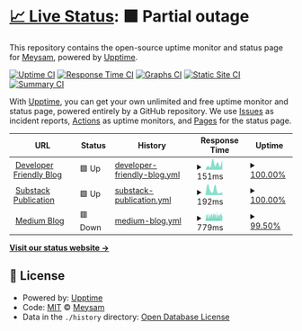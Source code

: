 # [📈 Live Status](https://meysam81.github.io/uptime): <!--live status--> **🟧 Partial outage**

This repository contains the open-source uptime monitor and status page for [Meysam](https://meysam.io), powered by [Upptime](https://github.com/upptime/upptime).

[![Uptime CI](https://github.com/meysam81/uptime/workflows/Uptime%20CI/badge.svg)](https://github.com/meysam81/uptime/actions?query=workflow%3A%22Uptime+CI%22)
[![Response Time CI](https://github.com/meysam81/uptime/workflows/Response%20Time%20CI/badge.svg)](https://github.com/meysam81/uptime/actions?query=workflow%3A%22Response+Time+CI%22)
[![Graphs CI](https://github.com/meysam81/uptime/workflows/Graphs%20CI/badge.svg)](https://github.com/meysam81/uptime/actions?query=workflow%3A%22Graphs+CI%22)
[![Static Site CI](https://github.com/meysam81/uptime/workflows/Static%20Site%20CI/badge.svg)](https://github.com/meysam81/uptime/actions?query=workflow%3A%22Static+Site+CI%22)
[![Summary CI](https://github.com/meysam81/uptime/workflows/Summary%20CI/badge.svg)](https://github.com/meysam81/uptime/actions?query=workflow%3A%22Summary+CI%22)

With [Upptime](https://upptime.js.org), you can get your own unlimited and free uptime monitor and status page, powered entirely by a GitHub repository. We use [Issues](https://github.com/meysam81/uptime/issues) as incident reports, [Actions](https://github.com/meysam81/uptime/actions) as uptime monitors, and [Pages](https://meysam81.github.io/uptime) for the status page.

<!--start: status pages-->
<!-- This summary is generated by Upptime (https://github.com/upptime/upptime) -->
<!-- Do not edit this manually, your changes will be overwritten -->
<!-- prettier-ignore -->
| URL | Status | History | Response Time | Uptime |
| --- | ------ | ------- | ------------- | ------ |
| <img alt="" src="https://icons.duckduckgo.com/ip3/developer-friendly.blog.ico" height="13"> [Developer Friendly Blog](https://developer-friendly.blog) | 🟩 Up | [developer-friendly-blog.yml](https://github.com/meysam81/uptime/commits/HEAD/history/developer-friendly-blog.yml) | <details><summary><img alt="Response time graph" src="./graphs/developer-friendly-blog/response-time-week.png" height="20"> 151ms</summary><br><a href="https://meysam81.github.io/uptime/history/developer-friendly-blog"><img alt="Response time 164" src="https://img.shields.io/endpoint?url=https%3A%2F%2Fraw.githubusercontent.com%2Fmeysam81%2Fuptime%2FHEAD%2Fapi%2Fdeveloper-friendly-blog%2Fresponse-time.json"></a><br><a href="https://meysam81.github.io/uptime/history/developer-friendly-blog"><img alt="24-hour response time 248" src="https://img.shields.io/endpoint?url=https%3A%2F%2Fraw.githubusercontent.com%2Fmeysam81%2Fuptime%2FHEAD%2Fapi%2Fdeveloper-friendly-blog%2Fresponse-time-day.json"></a><br><a href="https://meysam81.github.io/uptime/history/developer-friendly-blog"><img alt="7-day response time 151" src="https://img.shields.io/endpoint?url=https%3A%2F%2Fraw.githubusercontent.com%2Fmeysam81%2Fuptime%2FHEAD%2Fapi%2Fdeveloper-friendly-blog%2Fresponse-time-week.json"></a><br><a href="https://meysam81.github.io/uptime/history/developer-friendly-blog"><img alt="30-day response time 164" src="https://img.shields.io/endpoint?url=https%3A%2F%2Fraw.githubusercontent.com%2Fmeysam81%2Fuptime%2FHEAD%2Fapi%2Fdeveloper-friendly-blog%2Fresponse-time-month.json"></a><br><a href="https://meysam81.github.io/uptime/history/developer-friendly-blog"><img alt="1-year response time 164" src="https://img.shields.io/endpoint?url=https%3A%2F%2Fraw.githubusercontent.com%2Fmeysam81%2Fuptime%2FHEAD%2Fapi%2Fdeveloper-friendly-blog%2Fresponse-time-year.json"></a></details> | <details><summary><a href="https://meysam81.github.io/uptime/history/developer-friendly-blog">100.00%</a></summary><a href="https://meysam81.github.io/uptime/history/developer-friendly-blog"><img alt="All-time uptime 100.00%" src="https://img.shields.io/endpoint?url=https%3A%2F%2Fraw.githubusercontent.com%2Fmeysam81%2Fuptime%2FHEAD%2Fapi%2Fdeveloper-friendly-blog%2Fuptime.json"></a><br><a href="https://meysam81.github.io/uptime/history/developer-friendly-blog"><img alt="24-hour uptime 100.00%" src="https://img.shields.io/endpoint?url=https%3A%2F%2Fraw.githubusercontent.com%2Fmeysam81%2Fuptime%2FHEAD%2Fapi%2Fdeveloper-friendly-blog%2Fuptime-day.json"></a><br><a href="https://meysam81.github.io/uptime/history/developer-friendly-blog"><img alt="7-day uptime 100.00%" src="https://img.shields.io/endpoint?url=https%3A%2F%2Fraw.githubusercontent.com%2Fmeysam81%2Fuptime%2FHEAD%2Fapi%2Fdeveloper-friendly-blog%2Fuptime-week.json"></a><br><a href="https://meysam81.github.io/uptime/history/developer-friendly-blog"><img alt="30-day uptime 100.00%" src="https://img.shields.io/endpoint?url=https%3A%2F%2Fraw.githubusercontent.com%2Fmeysam81%2Fuptime%2FHEAD%2Fapi%2Fdeveloper-friendly-blog%2Fuptime-month.json"></a><br><a href="https://meysam81.github.io/uptime/history/developer-friendly-blog"><img alt="1-year uptime 100.00%" src="https://img.shields.io/endpoint?url=https%3A%2F%2Fraw.githubusercontent.com%2Fmeysam81%2Fuptime%2FHEAD%2Fapi%2Fdeveloper-friendly-blog%2Fuptime-year.json"></a></details>
| <img alt="" src="https://icons.duckduckgo.com/ip3/developer-friendly.com.ico" height="13"> [Substack Publication](https://developer-friendly.com) | 🟩 Up | [substack-publication.yml](https://github.com/meysam81/uptime/commits/HEAD/history/substack-publication.yml) | <details><summary><img alt="Response time graph" src="./graphs/substack-publication/response-time-week.png" height="20"> 192ms</summary><br><a href="https://meysam81.github.io/uptime/history/substack-publication"><img alt="Response time 221" src="https://img.shields.io/endpoint?url=https%3A%2F%2Fraw.githubusercontent.com%2Fmeysam81%2Fuptime%2FHEAD%2Fapi%2Fsubstack-publication%2Fresponse-time.json"></a><br><a href="https://meysam81.github.io/uptime/history/substack-publication"><img alt="24-hour response time 109" src="https://img.shields.io/endpoint?url=https%3A%2F%2Fraw.githubusercontent.com%2Fmeysam81%2Fuptime%2FHEAD%2Fapi%2Fsubstack-publication%2Fresponse-time-day.json"></a><br><a href="https://meysam81.github.io/uptime/history/substack-publication"><img alt="7-day response time 192" src="https://img.shields.io/endpoint?url=https%3A%2F%2Fraw.githubusercontent.com%2Fmeysam81%2Fuptime%2FHEAD%2Fapi%2Fsubstack-publication%2Fresponse-time-week.json"></a><br><a href="https://meysam81.github.io/uptime/history/substack-publication"><img alt="30-day response time 146" src="https://img.shields.io/endpoint?url=https%3A%2F%2Fraw.githubusercontent.com%2Fmeysam81%2Fuptime%2FHEAD%2Fapi%2Fsubstack-publication%2Fresponse-time-month.json"></a><br><a href="https://meysam81.github.io/uptime/history/substack-publication"><img alt="1-year response time 221" src="https://img.shields.io/endpoint?url=https%3A%2F%2Fraw.githubusercontent.com%2Fmeysam81%2Fuptime%2FHEAD%2Fapi%2Fsubstack-publication%2Fresponse-time-year.json"></a></details> | <details><summary><a href="https://meysam81.github.io/uptime/history/substack-publication">100.00%</a></summary><a href="https://meysam81.github.io/uptime/history/substack-publication"><img alt="All-time uptime 79.55%" src="https://img.shields.io/endpoint?url=https%3A%2F%2Fraw.githubusercontent.com%2Fmeysam81%2Fuptime%2FHEAD%2Fapi%2Fsubstack-publication%2Fuptime.json"></a><br><a href="https://meysam81.github.io/uptime/history/substack-publication"><img alt="24-hour uptime 100.00%" src="https://img.shields.io/endpoint?url=https%3A%2F%2Fraw.githubusercontent.com%2Fmeysam81%2Fuptime%2FHEAD%2Fapi%2Fsubstack-publication%2Fuptime-day.json"></a><br><a href="https://meysam81.github.io/uptime/history/substack-publication"><img alt="7-day uptime 100.00%" src="https://img.shields.io/endpoint?url=https%3A%2F%2Fraw.githubusercontent.com%2Fmeysam81%2Fuptime%2FHEAD%2Fapi%2Fsubstack-publication%2Fuptime-week.json"></a><br><a href="https://meysam81.github.io/uptime/history/substack-publication"><img alt="30-day uptime 100.00%" src="https://img.shields.io/endpoint?url=https%3A%2F%2Fraw.githubusercontent.com%2Fmeysam81%2Fuptime%2FHEAD%2Fapi%2Fsubstack-publication%2Fuptime-month.json"></a><br><a href="https://meysam81.github.io/uptime/history/substack-publication"><img alt="1-year uptime 79.55%" src="https://img.shields.io/endpoint?url=https%3A%2F%2Fraw.githubusercontent.com%2Fmeysam81%2Fuptime%2FHEAD%2Fapi%2Fsubstack-publication%2Fuptime-year.json"></a></details>
| <img alt="" src="https://icons.duckduckgo.com/ip3/meysam.io.ico" height="13"> [Medium Blog](https://meysam.io) | 🟥 Down | [medium-blog.yml](https://github.com/meysam81/uptime/commits/HEAD/history/medium-blog.yml) | <details><summary><img alt="Response time graph" src="./graphs/medium-blog/response-time-week.png" height="20"> 779ms</summary><br><a href="https://meysam81.github.io/uptime/history/medium-blog"><img alt="Response time 990" src="https://img.shields.io/endpoint?url=https%3A%2F%2Fraw.githubusercontent.com%2Fmeysam81%2Fuptime%2FHEAD%2Fapi%2Fmedium-blog%2Fresponse-time.json"></a><br><a href="https://meysam81.github.io/uptime/history/medium-blog"><img alt="24-hour response time 647" src="https://img.shields.io/endpoint?url=https%3A%2F%2Fraw.githubusercontent.com%2Fmeysam81%2Fuptime%2FHEAD%2Fapi%2Fmedium-blog%2Fresponse-time-day.json"></a><br><a href="https://meysam81.github.io/uptime/history/medium-blog"><img alt="7-day response time 779" src="https://img.shields.io/endpoint?url=https%3A%2F%2Fraw.githubusercontent.com%2Fmeysam81%2Fuptime%2FHEAD%2Fapi%2Fmedium-blog%2Fresponse-time-week.json"></a><br><a href="https://meysam81.github.io/uptime/history/medium-blog"><img alt="30-day response time 921" src="https://img.shields.io/endpoint?url=https%3A%2F%2Fraw.githubusercontent.com%2Fmeysam81%2Fuptime%2FHEAD%2Fapi%2Fmedium-blog%2Fresponse-time-month.json"></a><br><a href="https://meysam81.github.io/uptime/history/medium-blog"><img alt="1-year response time 990" src="https://img.shields.io/endpoint?url=https%3A%2F%2Fraw.githubusercontent.com%2Fmeysam81%2Fuptime%2FHEAD%2Fapi%2Fmedium-blog%2Fresponse-time-year.json"></a></details> | <details><summary><a href="https://meysam81.github.io/uptime/history/medium-blog">99.50%</a></summary><a href="https://meysam81.github.io/uptime/history/medium-blog"><img alt="All-time uptime 99.92%" src="https://img.shields.io/endpoint?url=https%3A%2F%2Fraw.githubusercontent.com%2Fmeysam81%2Fuptime%2FHEAD%2Fapi%2Fmedium-blog%2Fuptime.json"></a><br><a href="https://meysam81.github.io/uptime/history/medium-blog"><img alt="24-hour uptime 97.77%" src="https://img.shields.io/endpoint?url=https%3A%2F%2Fraw.githubusercontent.com%2Fmeysam81%2Fuptime%2FHEAD%2Fapi%2Fmedium-blog%2Fuptime-day.json"></a><br><a href="https://meysam81.github.io/uptime/history/medium-blog"><img alt="7-day uptime 99.50%" src="https://img.shields.io/endpoint?url=https%3A%2F%2Fraw.githubusercontent.com%2Fmeysam81%2Fuptime%2FHEAD%2Fapi%2Fmedium-blog%2Fuptime-week.json"></a><br><a href="https://meysam81.github.io/uptime/history/medium-blog"><img alt="30-day uptime 99.88%" src="https://img.shields.io/endpoint?url=https%3A%2F%2Fraw.githubusercontent.com%2Fmeysam81%2Fuptime%2FHEAD%2Fapi%2Fmedium-blog%2Fuptime-month.json"></a><br><a href="https://meysam81.github.io/uptime/history/medium-blog"><img alt="1-year uptime 99.92%" src="https://img.shields.io/endpoint?url=https%3A%2F%2Fraw.githubusercontent.com%2Fmeysam81%2Fuptime%2FHEAD%2Fapi%2Fmedium-blog%2Fuptime-year.json"></a></details>

<!--end: status pages-->

[**Visit our status website →**](https://meysam81.github.io/uptime)

## 📄 License

- Powered by: [Upptime](https://github.com/upptime/upptime)
- Code: [MIT](./LICENSE) © [Meysam](https://meysam.io)
- Data in the `./history` directory: [Open Database License](https://opendatacommons.org/licenses/odbl/1-0/)
